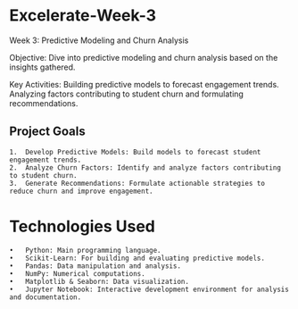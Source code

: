 # Excelerate-Week-3
Week 3: Predictive Modeling and Churn Analysis

Objective: Dive into predictive modeling and churn analysis based on the insights gathered.

Key Activities:
Building predictive models to forecast engagement trends.
Analyzing factors contributing to student churn and formulating recommendations.

## Project Goals

	1.	Develop Predictive Models: Build models to forecast student engagement trends.
	2.	Analyze Churn Factors: Identify and analyze factors contributing to student churn.
	3.	Generate Recommendations: Formulate actionable strategies to reduce churn and improve engagement.

# Technologies Used

	•	Python: Main programming language.
	•	Scikit-Learn: For building and evaluating predictive models.
	•	Pandas: Data manipulation and analysis.
	•	NumPy: Numerical computations.
	•	Matplotlib & Seaborn: Data visualization.
	•	Jupyter Notebook: Interactive development environment for analysis and documentation.
